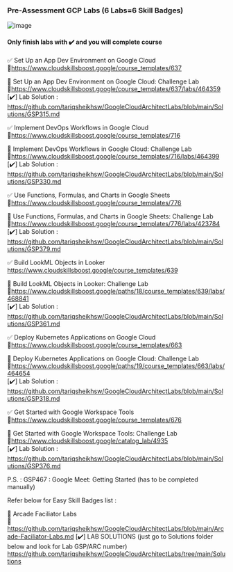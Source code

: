 ### Pre-Assessment GCP Labs (6 Labs=6 Skill Badges)

![image](https://github.com/tariqsheikhsw/GoogleCloudArchitectLabs/assets/54164634/0787acc1-2834-4a45-871b-b508cd168718)

#### Only finish labs with ✔️ and you will complete course

✅ Set Up an App Dev Environment on Google Cloud    
🔗https://www.cloudskillsboost.google/course_templates/637

🔘 Set Up an App Dev Environment on Google Cloud: Challenge Lab  
🔗https://www.cloudskillsboost.google/course_templates/637/labs/464359  
[✔️] Lab Solution : https://github.com/tariqsheikhsw/GoogleCloudArchitectLabs/blob/main/Solutions/GSP315.md

✅ Implement DevOps Workflows in Google Cloud    
🔗https://www.cloudskillsboost.google/course_templates/716

🔘 Implement DevOps Workflows in Google Cloud: Challenge Lab   
🔗https://www.cloudskillsboost.google/course_templates/716/labs/464399  
[✔️] Lab Solution : https://github.com/tariqsheikhsw/GoogleCloudArchitectLabs/blob/main/Solutions/GSP330.md  

✅ Use Functions, Formulas, and Charts in Google Sheets  
🔗https://www.cloudskillsboost.google/course_templates/776

🔘 Use Functions, Formulas, and Charts in Google Sheets: Challenge Lab   
🔗https://www.cloudskillsboost.google/course_templates/776/labs/423784  
[✔️] Lab Solution : https://github.com/tariqsheikhsw/GoogleCloudArchitectLabs/blob/main/Solutions/GSP379.md  

✅ Build LookML Objects in Looker  
https://www.cloudskillsboost.google/course_templates/639

🔘 Build LookML Objects in Looker: Challenge Lab   
🔗https://www.cloudskillsboost.google/paths/18/course_templates/639/labs/468841  
[✔️] Lab Solution : https://github.com/tariqsheikhsw/GoogleCloudArchitectLabs/blob/main/Solutions/GSP361.md  

✅ Deploy Kubernetes Applications on Google Cloud  
🔗https://www.cloudskillsboost.google/course_templates/663

🔘 Deploy Kubernetes Applications on Google Cloud: Challenge Lab   
🔗https://www.cloudskillsboost.google/paths/19/course_templates/663/labs/464654  
[✔️] Lab Solution : https://github.com/tariqsheikhsw/GoogleCloudArchitectLabs/blob/main/Solutions/GSP318.md  

✅ Get Started with Google Workspace Tools  
🔗https://www.cloudskillsboost.google/course_templates/676

🔘 Get Started with Google Workspace Tools: Challenge Lab  
🔗https://www.cloudskillsboost.google/catalog_lab/4935  
[✔️] Lab Solution : https://github.com/tariqsheikhsw/GoogleCloudArchitectLabs/blob/main/Solutions/GSP376.md  

P.S. :  GSP467 : Google Meet: Getting Started (has to be completed manually)  

Refer below for Easy Skill Badges list : 

🔘 Arcade Faciliator Labs  
🔗 https://github.com/tariqsheikhsw/GoogleCloudArchitectLabs/blob/main/Arcade-Faciliator-Labs.md
[✔️] LAB SOLUTIONS (just go to Solutions folder below and look for Lab GSP/ARC number)    
https://github.com/tariqsheikhsw/GoogleCloudArchitectLabs/tree/main/Solutions
